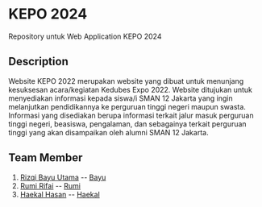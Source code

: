 # KEPO 2024
Repository untuk Web Application KEPO 2024

## Description
Website KEPO 2022 merupakan website yang dibuat untuk menunjang kesuksesan acara/kegiatan Kedubes Expo 2022. Website ditujukan untuk menyediakan informasi kepada siswa/i SMAN 12 Jakarta yang ingin melanjutkan pendidikannya ke perguruan tinggi negeri maupun swasta. Informasi yang disediakan berupa informasi terkait jalur masuk perguruan tinggi negeri, beasiswa, pengalaman, dan sebagainya terkait perguruan tinggi yang akan disampaikan oleh alumni SMAN 12 Jakarta.

## Team Member
1. [Rizqi Bayu Utama](https://github.com/GoedangG) -- [Bayu](https://www.instagram.com/rbayuu/)
2. [Rumi Rifai](https://github.com/rumirifai) -- [Rumi](https://www.instagram.com/rumi.rf/)
3. [Haekal Hasan](https://github.com/AnumalyFuan) -- [Haekal](https://www.instagram.com/haekall.hasan/)
